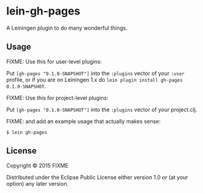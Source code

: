 # lein-gh-pages

A Leiningen plugin to do many wonderful things.

## Usage

FIXME: Use this for user-level plugins:

Put `[gh-pages "0.1.0-SNAPSHOT"]` into the `:plugins` vector of your
`:user` profile, or if you are on Leiningen 1.x do `lein plugin install
gh-pages 0.1.0-SNAPSHOT`.

FIXME: Use this for project-level plugins:

Put `[gh-pages "0.1.0-SNAPSHOT"]` into the `:plugins` vector of your project.clj.

FIXME: and add an example usage that actually makes sense:

    $ lein gh-pages

## License

Copyright © 2015 FIXME

Distributed under the Eclipse Public License either version 1.0 or (at
your option) any later version.
